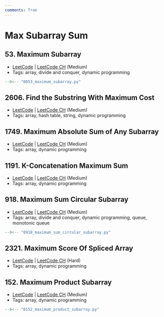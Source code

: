 ```yaml
---
comments: True
---
```


# Max Subarray Sum

## 53. Maximum Subarray

-   [LeetCode](https://leetcode.com/problems/maximum-subarray/) | [LeetCode CH](https://leetcode.cn/problems/maximum-subarray/) (Medium)
-   Tags: array, divide and conquer, dynamic programming

```python title="53. Maximum Subarray"
--8<-- "0053_maximum_subarray.py"
```

## 2606. Find the Substring With Maximum Cost

-   [LeetCode](https://leetcode.com/problems/find-the-substring-with-maximum-cost/) | [LeetCode CH](https://leetcode.cn/problems/find-the-substring-with-maximum-cost/) (Medium)
-   Tags: array, hash table, string, dynamic programming


## 1749. Maximum Absolute Sum of Any Subarray

-   [LeetCode](https://leetcode.com/problems/maximum-absolute-sum-of-any-subarray/) | [LeetCode CH](https://leetcode.cn/problems/maximum-absolute-sum-of-any-subarray/) (Medium)
-   Tags: array, dynamic programming


## 1191. K-Concatenation Maximum Sum

-   [LeetCode](https://leetcode.com/problems/k-concatenation-maximum-sum/) | [LeetCode CH](https://leetcode.cn/problems/k-concatenation-maximum-sum/) (Medium)
-   Tags: array, dynamic programming


## 918. Maximum Sum Circular Subarray

-   [LeetCode](https://leetcode.com/problems/maximum-sum-circular-subarray/) | [LeetCode CH](https://leetcode.cn/problems/maximum-sum-circular-subarray/) (Medium)
-   Tags: array, divide and conquer, dynamic programming, queue, monotonic queue

```python title="918. Maximum Sum Circular Subarray"
--8<-- "0918_maximum_sum_circular_subarray.py"
```

## 2321. Maximum Score Of Spliced Array

-   [LeetCode](https://leetcode.com/problems/maximum-score-of-spliced-array/) | [LeetCode CH](https://leetcode.cn/problems/maximum-score-of-spliced-array/) (Hard)
-   Tags: array, dynamic programming


## 152. Maximum Product Subarray

-   [LeetCode](https://leetcode.com/problems/maximum-product-subarray/) | [LeetCode CH](https://leetcode.cn/problems/maximum-product-subarray/) (Medium)
-   Tags: array, dynamic programming

```python title="152. Maximum Product Subarray"
--8<-- "0152_maximum_product_subarray.py"
```
